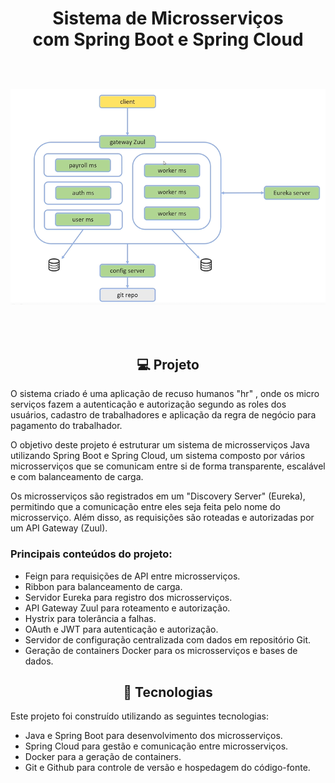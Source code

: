 <h1 align="center"> Sistema de Microsserviços<br /> com Spring Boot e Spring Cloud 

<br />
<br />

![Banner Principal](/banner.png) </h1>

<br />

<h2 align="center"> 💻 Projeto </h2>

O sistema criado é uma aplicação de recuso humanos "hr" , onde os micro serviços fazem a autenticação e autorização segundo as roles dos usuários, cadastro de trabalhadores e aplicação da regra de negócio para pagamento do trabalhador.

O objetivo deste projeto é estruturar um sistema de microsserviços Java utilizando Spring Boot e Spring Cloud, um sistema composto por vários microsserviços que se comunicam entre si de forma transparente, escalável e com balanceamento de carga.

Os microsserviços são registrados em um "Discovery Server" (Eureka), permitindo que a comunicação entre eles seja feita pelo nome do microsserviço. Além disso, as requisições são roteadas e autorizadas por um API Gateway (Zuul).

### Principais conteúdos do projeto:

- Feign para requisições de API entre microsserviços.
- Ribbon para balanceamento de carga.
- Servidor Eureka para registro dos microsserviços.
- API Gateway Zuul para roteamento e autorização.
- Hystrix para tolerância a falhas.
- OAuth e JWT para autenticação e autorização.
- Servidor de configuração centralizada com dados em repositório Git.
- Geração de containers Docker para os microsserviços e bases de dados.


<h2 align="center"> 🚀 Tecnologias </h2>

Este projeto foi construído utilizando as seguintes tecnologias:

- Java e Spring Boot para desenvolvimento dos microsserviços.
- Spring Cloud para gestão e comunicação entre microsserviços.
- Docker para a geração de containers.
- Git e Github para controle de versão e hospedagem do código-fonte.
